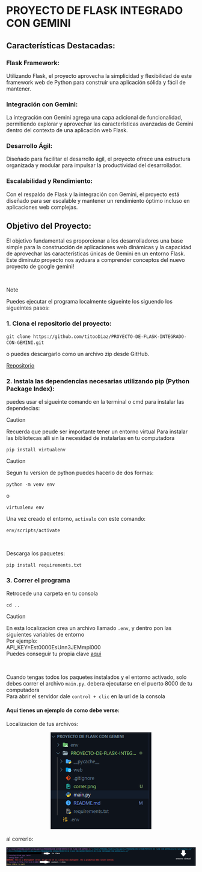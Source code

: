# PROYECTO DE FLASK INTEGRADO CON GEMINI
## Características Destacadas:

### Flask Framework: 
Utilizando Flask, el proyecto aprovecha la simplicidad y flexibilidad de este framework web de Python para construir una aplicación sólida y fácil de mantener.

### Integración con Gemini: 
La integración con Gemini agrega una capa adicional de funcionalidad, permitiendo explorar y aprovechar las características avanzadas de Gemini dentro del contexto de una aplicación web Flask.

### Desarrollo Ágil: 
Diseñado para facilitar el desarrollo ágil, el proyecto ofrece una estructura organizada y modular para impulsar la productividad del desarrollador.

### Escalabilidad y Rendimiento: 
Con el respaldo de Flask y la integración con Gemini, el proyecto está diseñado para ser escalable y mantener un rendimiento óptimo incluso en aplicaciones web complejas.

## Objetivo del Proyecto:

El objetivo fundamental es proporcionar a los desarrolladores una base simple para la construcción de aplicaciones web dinámicas y la capacidad de aprovechar las características únicas de Gemini en un entorno Flask.
Este diminuto proyecto nos ayduara a comprender conceptos del nuevo proyecto de google gemini!

<br>

> [!NOTE]
> Puedes ejecutar el programa localmente sigueinte los siguendo los sigueintes pasos:

### 1. Clona el repositorio del proyecto:

```
git clone https://github.com/titooDiaz/PROYECTO-DE-FLASK-INTEGRADO-CON-GEMINI.git
```

o puedes  descargarlo como un archivo zip desde GitHub.

[Repositorio](https://github.com/titooDiaz/PROYECTO-DE-FLASK-INTEGRADO-CON-GEMINI.git)

### 2. Instala las dependencias necesarias utilizando pip (Python Package Index):

puedes usar el sigueinte comando en la terminal o cmd para instalar las dependecias:

> [!CAUTION]
> Recuerda que peude ser importante tener un entorno virtual 
> Para instalar las bibliotecas alli sin la necesidad de instalarlas en tu computadora

```
pip install virtualenv
```

> [!CAUTION]
> Segun tu version de python puedes hacerlo de dos formas:
>
> ```
> python -m venv env
> ```
>
> o
>
> ```
> virtualenv env
> ```

Una vez creado el entorno, `activalo` con este comando:

```
env/scripts/activate
```

<br>

Descarga los paquetes:
```
pip install requirements.txt
```



### 3. Correr el programa

Retrocede una carpeta en tu consola

```
cd ..
```
> [!CAUTION]
> En esta localizacion crea un archivo llamado `.env`, y dentro pon las siguientes variables de entorno
> <br>
> Por ejemplo:
> <br>
> API_KEY=Est0000EsUnn3JEMmpl000
> <br>
> Puedes conseguir tu propia clave [aqui](https://makersuite.google.com/app/apikey)

<br>

Cuando tengas todos los paquetes instalados y el entorno activado, solo debes correr el archivo `main.py`.
debera ejecutarse en el puerto 8000 de tu computadora
<br>
Para abrir el servidor dale `control + clic` en la url de la consola

#### Aqui tienes un ejemplo de como debe verse:
Localizacion de tus archivos:
<br>
<p align="center">
  <img width="full" src="./arbol.png" />
</p>

al correrlo:
<br>
<p align="center">
  <img width="full" src="./correr.png" />
</p>
